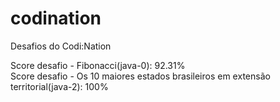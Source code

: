 # codination
Desafios do Codi:Nation
<p>
  Score desafio - Fibonacci(java-0): 92.31% <br />
  Score desafio - Os 10 maiores estados brasileiros em extensão territorial(java-2): 100% <br />
</p>
